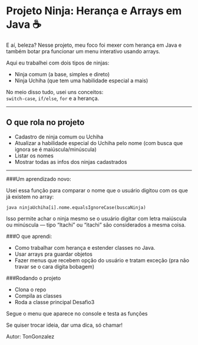 # Projeto Ninja: Herança e Arrays em Java ☕

E aí, beleza? Nesse projeto, meu foco foi mexer com herança em Java e também botar pra funcionar um menu interativo usando arrays.

Aqui eu trabalhei com dois tipos de ninjas:

- Ninja comum (a base, simples e direto)  
- Ninja Uchiha (que tem uma habilidade especial a mais)

No meio disso tudo, usei uns conceitos:  
`switch-case`, `if/else`, `for` e a herança.

---

## O que rola no projeto

- Cadastro de ninja comum ou Uchiha  
- Atualizar a habilidade especial do Uchiha pelo nome (com busca que ignora se é maiúscula/minúscula)  
- Listar os nomes  
- Mostrar todas as infos dos ninjas cadastrados

---

###Um aprendizado novo:

Usei essa função para comparar o nome que o usuário digitou com os que já existem no array:

``java
ninjaUchiha[i].nome.equalsIgnoreCase(buscaNinja)``

Isso permite achar o ninja mesmo se o usuário digitar com letra maiúscula ou minúscula — tipo “Itachi” ou “itachi” são considerados a mesma coisa.

###O que aprendi:
- Como trabalhar com herança e estender classes no Java.
- Usar arrays pra guardar objetos
- Fazer menus que recebem opção do usuário e tratam exceção (pra não travar se o cara digita bobagem)

###Rodando o projeto
- Clona o repo
- Compila as classes
- Roda a classe principal Desafio3

Segue o menu que aparece no console e testa as funções

Se quiser trocar ideia, dar uma dica, só chamar!

Autor: TonGonzalez
